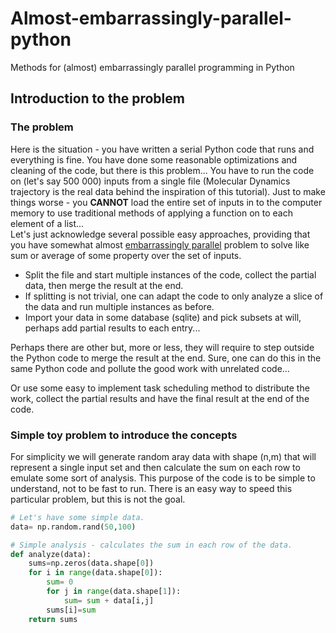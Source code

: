 # Almost-embarrassingly-parallel-python
Methods for (almost) embarrassingly parallel programming in  Python

## Introduction to the problem

### The problem

Here is the situation - you have written a serial Python code that runs and everything is fine. You have done some reasonable optimizations and cleaning of the code, but there is this problem... You have to run the code on (let's say 500 000) inputs from a single file (Molecular Dynamics trajectory is the real data behind the inspiration of this tutorial). Just to make things worse - you **CANNOT** load the entire set of inputs in to the computer memory to use traditional methods of applying a function on to each element of a list...  
Let's just acknowledge several possible easy approaches, providing that you have somewhat almost [embarrassingly parallel](https://en.wikipedia.org/wiki/Embarrassingly_parallel) problem to solve like sum or average of some property over the set of inputs.

- Split the file and start multiple instances of the code, collect the partial data, then merge the result at the end.
- If splitting is not trivial, one can adapt the code to only analyze a slice of the data and run multiple instances as before.
- Import your data in some database (sqlite) and pick subsets at will, perhaps add partial results to each entry...

Perhaps there are other but, more or less, they will require to step outside the Python code to merge the result at the end. Sure, one can do this in the same Python code and pollute the good work with unrelated code...

Or use some easy to implement task scheduling method to distribute the work, collect the partial results and have the final result at the end of the code.

### Simple toy problem to introduce the concepts

For simplicity we will generate random aray data with shape (n,m) that will represent a single input set and then calculate the sum on each row to emulate some sort of analysis. This purpose of the code is to be simple to understand, not to be fast to run. There is an easy way to speed this particular problem, but this is not the goal.

```python
# Let's have some simple data.
data= np.random.rand(50,100)

# Simple analysis - calculates the sum in each row of the data.
def analyze(data):
    sums=np.zeros(data.shape[0])
    for i in range(data.shape[0]):
        sum= 0
        for j in range(data.shape[1]):
            sum= sum + data[i,j]
        sums[i]=sum
    return sums
```